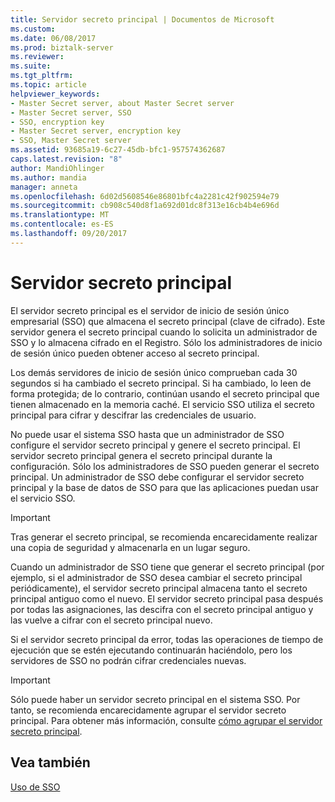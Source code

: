 ```yaml
---
title: Servidor secreto principal | Documentos de Microsoft
ms.custom: 
ms.date: 06/08/2017
ms.prod: biztalk-server
ms.reviewer: 
ms.suite: 
ms.tgt_pltfrm: 
ms.topic: article
helpviewer_keywords:
- Master Secret server, about Master Secret server
- Master Secret server, SSO
- SSO, encryption key
- Master Secret server, encryption key
- SSO, Master Secret server
ms.assetid: 93685a19-6c27-45db-bfc1-957574362687
caps.latest.revision: "8"
author: MandiOhlinger
ms.author: mandia
manager: anneta
ms.openlocfilehash: 6d02d5608546e86801bfc4a2281c42f902594e79
ms.sourcegitcommit: cb908c540d8f1a692d01dc8f313e16cb4b4e696d
ms.translationtype: MT
ms.contentlocale: es-ES
ms.lasthandoff: 09/20/2017
---
```

# <a name="master-secret-server"></a>Servidor secreto principal
El servidor secreto principal es el servidor de inicio de sesión único empresarial (SSO) que almacena el secreto principal (clave de cifrado). Este servidor genera el secreto principal cuando lo solicita un administrador de SSO y lo almacena cifrado en el Registro. Sólo los administradores de inicio de sesión único pueden obtener acceso al secreto principal.  
  
 Los demás servidores de inicio de sesión único comprueban cada 30 segundos si ha cambiado el secreto principal. Si ha cambiado, lo leen de forma protegida; de lo contrario, continúan usando el secreto principal que tienen almacenado en la memoria caché. El servicio SSO utiliza el secreto principal para cifrar y descifrar las credenciales de usuario.  
  
 No puede usar el sistema SSO hasta que un administrador de SSO configure el servidor secreto principal y genere el secreto principal. El servidor secreto principal genera el secreto principal durante la configuración. Sólo los administradores de SSO pueden generar el secreto principal. Un administrador de SSO debe configurar el servidor secreto principal y la base de datos de SSO para que las aplicaciones puedan usar el servicio SSO.  
  
> [!IMPORTANT]
>  Tras generar el secreto principal, se recomienda encarecidamente realizar una copia de seguridad y almacenarla en un lugar seguro.  
  
 Cuando un administrador de SSO tiene que generar el secreto principal (por ejemplo, si el administrador de SSO desea cambiar el secreto principal periódicamente), el servidor secreto principal almacena tanto el secreto principal antiguo como el nuevo. El servidor secreto principal pasa después por todas las asignaciones, las descifra con el secreto principal antiguo y las vuelve a cifrar con el secreto principal nuevo.  
  
 Si el servidor secreto principal da error, todas las operaciones de tiempo de ejecución que se estén ejecutando continuarán haciéndolo, pero los servidores de SSO no podrán cifrar credenciales nuevas.  
  
> [!IMPORTANT]
>  Sólo puede haber un servidor secreto principal en el sistema SSO. Por tanto, se recomienda encarecidamente agrupar el servidor secreto principal. Para obtener más información, consulte [cómo agrupar el servidor secreto principal](../core/how-to-cluster-the-master-secret-server1.md).  
  
## <a name="see-also"></a>Vea también  
 [Uso de SSO](../core/using-sso.md)
